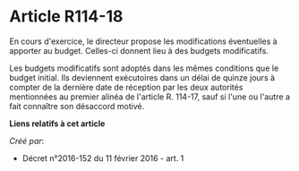 # Article R114-18

En cours d'exercice, le directeur propose les modifications éventuelles à apporter au budget. Celles-ci donnent lieu à des
budgets modificatifs. 

Les budgets modificatifs sont adoptés dans les mêmes conditions que le budget initial. Ils deviennent exécutoires dans un
délai de quinze jours à compter de la dernière date de réception par les deux autorités mentionnées au premier alinéa de
l'article R. 114-17, sauf si l'une ou l'autre a fait connaître son désaccord motivé.

**Liens relatifs à cet article**

_Créé par_:

  - Décret n°2016-152 du 11 février 2016 - art. 1
